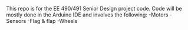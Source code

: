 This repo is for the EE 490/491 Senior Design project code.
Code will be mostly done in the Arduino IDE and involves the following:
-Motors
-Sensors
-Flag & flap
-Wheels
